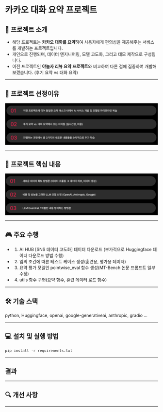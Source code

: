 # 카카오 대화 요약 프로젝트
## 📌 프로젝트 소개
- 해당 프로젝트는 **카카오 대화를 요약**하여 사용자에게 편의성을 제공해주는 서비스를 개발하는 프로젝트입니다.
- 개인으로 진행되며, 데이터 엔지니어링, 모델 고도화, 그리고 데모 제작으로 구성됩니다.
- 이전 프로젝트인 **야놀자 리뷰 요약 프로젝트**와 비교하여 다른 점에 집중하여 개발해보겠습니다. (후기 요약 vs 대화 요약)

---
## 🌟 프로젝트 선정이유
![alt text](images/project.png)

---
## 📁 프로젝트 핵심 내용
![alt text](images/content.png)

---
## 🎮 주요 수행
- 1. AI HUB [SNS 데이터 고도화] 데이터 다운로드 (부가적으로 Huggingface 데이터 다운로드 방법 수행)
- 2. 임의 조건에 따른 테스트 케이스 생성(훈련용, 평가용 데이터)
- 3. 요약 평가 모델인 pointwise_eval 함수 생성(MT-Bench 논문 프롬프트 일부 수정)
- 4. utils 함수 구현(요약 함수, 훈련 데이터 로드 함수)

---
## 🛠 기술 스택
python, Huggingface, openai, google-generativeai, anthropic, gradio ... 

---
## 💻 설치 및 실행 방법
```
pip install -r requirements.txt
```

---
## 결과


---
## 🔍 개선 사항

---